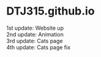 # DTJ315.github.io
1st update: Website up
<br>
2nd update: Animation
<br>
3rd update: Cats page
<br>
4th update: Cats page fix

